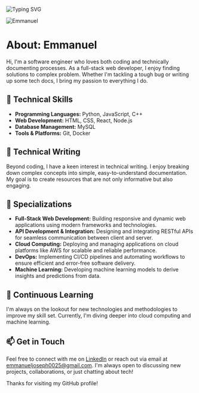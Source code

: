 ![Typing SVG](https://readme-typing-svg.demolab.com/?lines=Hi+I'm+Emmanuel+Joseph;Welcome+to+My+Github+Profile)

![Emmanuel](https://github.com/emmanuelj-unit/emmanuelj-unit/blob/main/OIG1.KyUqbMpTNz.r99h7u77K-1.jpg)
# About: Emmanuel

Hi, I'm a software engineer who loves both coding and technically documenting processes. As a full-stack web developer, I enjoy finding solutions to complex problem. Whether I'm tackling a tough bug or writing up some tech docs, I bring my passion to everything I do.

## 🚀 Technical Skills

- **Programming Languages:** Python, JavaScript, C++
- **Web Development:** HTML, CSS, React, Node.js
- **Database Management:** MySQL
- **Tools & Platforms:** Git, Docker

## 📝 Technical Writing

Beyond coding, I have a keen interest in technical writing. I enjoy breaking down complex concepts into simple, easy-to-understand documentation. My goal is to create resources that are not only informative but also engaging.

## 🌟 Specializations

- **Full-Stack Web Development:** Building responsive and dynamic web applications using modern frameworks and technologies.
- **API Development & Integration:** Designing and integrating RESTful APIs for seamless communication between client and server.
- **Cloud Computing:** Deploying and managing applications on cloud platforms like AWS for scalable and reliable performance.
- **DevOps:** Implementing CI/CD pipelines and automating workflows to ensure efficient and error-free software delivery.
- **Machine Learning:** Developing machine learning models to derive insights and predictions from data.

## 🌱 Continuous Learning

I'm always on the lookout for new technologies and methodologies to improve my skill set. Currently, I'm diving deeper into cloud computing and machine learning.

## 📫 Get in Touch

Feel free to connect with me on [LinkedIn](https://www.linkedin.com/in/emmanuelj1) or reach out via email at emmanueljoseph0025@gmail.com. I'm always open to discussing new projects, collaborations, or just chatting about tech!

Thanks for visiting my GitHub profile!
<!---
emmanuelj-unit/emmanuelj-unit is a ✨ special ✨ repository because its `README.md` (this file) appears on your GitHub profile.
You can click the Preview link to take a look at your changes.
--->
